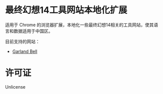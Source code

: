 # 最终幻想14工具网站本地化扩展

适用于 Chrome 的浏览器扩展，本地化一些最终幻想14相关的工具网站，使其语言和数据适用于中国区。

目前支持的网站：

* [Garland Bell](https://www.garlandtools.org/bell/)

# 许可证

Unlicense
